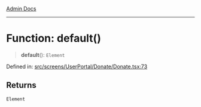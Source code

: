 [Admin Docs](/)

***

# Function: default()

> **default**(): `Element`

Defined in: [src/screens/UserPortal/Donate/Donate.tsx:73](https://github.com/PalisadoesFoundation/talawa-admin/blob/main/src/screens/UserPortal/Donate/Donate.tsx#L73)

## Returns

`Element`
